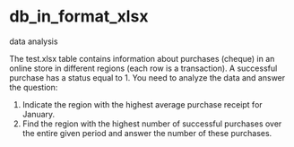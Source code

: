 # db_in_format_xlsx
data analysis

The test.xlsx table contains information about purchases (cheque) in an online store in different regions (each row is a transaction). A successful purchase has a status equal to 1. You need to analyze the data and answer the question:

1) Indicate the region with the highest average purchase receipt for January.
2) Find the region with the highest number of successful purchases over the entire given period and answer the number of these purchases.
